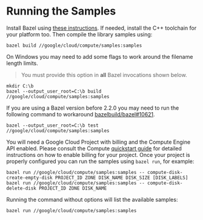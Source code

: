 # Running the Samples

Install Bazel using [these instructions][bazel-install]. If needed, install the
C++ toolchain for your platform too. Then compile the library samples using:

```console
bazel build //google/cloud/compute/samples:samples
```

On Windows you may need to add some flags to work around the filename length
limits.

> You must provide this option in **all** Bazel invocations shown below.

```console
mkdir C:\b
bazel --output_user_root=C:\b build //google/cloud/compute/samples:samples
```

If you are using a Bazel version before 2.2.0 you may need to run the following
command to workaround
[bazelbuild/bazel#10621](https://github.com/bazelbuild/bazel/issues/10621).

```console
bazel --output_user_root=C:\b test //google/cloud/compute/samples:samples
```

You will need a Google Cloud Project with billing and the Compute Engine API
enabled. Please consult the Compute [quickstart guide][compute-quickstart-link]
for detailed instructions on how to enable billing for your project. Once your
project is properly configured you can run the samples using `bazel run`, for
example:

```console
bazel run //google/cloud/compute/samples:samples -- compute-disk-create-empty-disk PROJECT_ID ZONE DISK_NAME DISK_SIZE [DISK_LABELS]
bazel run //google/cloud/compute/samples:samples -- compute-disk-delete-disk PROJECT_ID ZONE DISK_NAME
```

Running the command without options will list the available samples:

```console
bazel run //google/cloud/compute/samples:samples
```

[bazel-install]: https://docs.bazel.build/versions/main/install.html
[compute-quickstart-link]: https://cloud.google.com/compute/docs/quickstart
